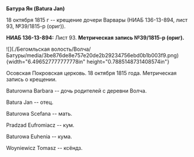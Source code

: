**Батура Ян (Batura Jan)**

18 октября 1815 г -- крещение дочери Варвары (НИАБ 136-13-894, лист 93,
№39/1815-р (ориг)).

**НИАБ 136-13-894:** Лист 93. **Метрическая запись №39/1815-р (ориг).**

![](./Бегомльская волость/Волча/Батуры/media/3be876de8e757e20de2b29234756ebd0b1b003f9.png){width="6.496527777777778in"
height="0.7885148731408574in"}

Осовская Покровская церковь. 18 октября 1815 года. Метрическая запись о
крещении.

Baturowna Barbara -- дочь родителей с деревни Волча.

Batura Jan -- отец.

Baturowa Scefana -- мать.

Pradzad Eufromiacz -- кум.

Baturowa Euhenia -- кума.

Woyniewicz Tomasz -- ксёндз.
